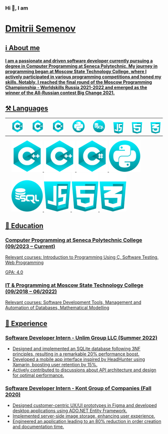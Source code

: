 <h3>Hi 👋, I am</h3>
<h1><a href="https://www.linkedin.com/in/dmitrii-semenov-885464293/" target="_blank">Dmitrii Semenov</h1>
<h2>ℹ️ About me</h3>
<h4>I am a passionate and driven software developer currently pursuing a degree in Computer Programming at Seneca Polytechnic. My journey in programming began at Moscow State Technology College, where I actively participated in various programming competitions and honed my skills. Notably, I reached the final round of the Moscow Programming Championship - Worldskills Russia 2021-2022 and emerged as the winner of the All-Russian contest Big Change 2021.</h4>
<h2>⚒️ Languages</h2>
  <table>
  <tr>
    <td style="padding-left: 20px;"><img src="MyIcons/IconCPlus.png" width="100"/></td>
    <td style="padding-left: 20px;"><img src="MyIcons/IconCPlus.png" width="100"/></td>
    <td style="padding-left: 20px;"><img src="MyIcons/IconCSharp.png" width="100"/></td>
    <td style="padding-left: 20px;"><img src="MyIcons/IconPython.png" width="100" /></td>
    <td style="padding-left: 20px;"><img src="MyIcons/IconSQL.png" width="100"/></td>
    <td style="padding-left: 20px;"><img src="MyIcons/IconJS.png" width="85" /></td>
    <td style="padding-left: 20px;"><img src="MyIcons/IconHTML.png" width="85"/></td>
    <td style="padding-left: 20px;"><img src="MyIcons/IconCSS.png" width="85"/></td>
  </tr>
</table>
  <div style="padding-left: 20px;">
  <img src="MyIcons/IconCPlus.png" width="100" height="100"/>
  <img src="MyIcons/IconCPlus.png" width="100" height="100"/>
  <img src="MyIcons/IconCSharp.png" width="100" height="100"/>
  <img src="MyIcons/IconPython.png" width="100" height="100"/>
  <img src="MyIcons/IconSQL.png" width="100" height="100"/>
  <img src="MyIcons/IconJS.png" width="85" />
  <img src="MyIcons/IconHTML.png" width="85"/>
  <img src="MyIcons/IconCSS.png" width="85"/>
  </div> 
</ul>
<h2>🏫 Education</h2>
<article>
  <h3>Computer Programming at Seneca Polytechnic College (09/2023 – Current)</h3>
      <p>Relevant courses: Introduction to Programming Using C, Software Testing, Web Programming</p>
      <p>GPA: 4.0</p>
</article>
<article>
      <h3>IT & Programming at Moscow State Technology College (09/2018 – 06/2022)</h3>
      <p>Relevant courses: Software Development Tools, Management and Automation of Databases, Mathematical Modelling</p>
</article>
<h2>💼 Experience</h2>
<article>
  <h3>Software Developer Intern - Unlim Group LLC (Summer 2022)</h3>
      <ul>
          <li>Designed and implemented an SQLite database following 3NF principles, resulting in a remarkable 20% performance boost.</li>
          <li>Developed a mobile app interface inspired by HeadHunter using Xamarin, boosting user retention by 15%.</li>
          <li>Actively contributed to discussions about API architecture and design for optimal performance.</li>
      </ul>
</article>
<article>
  <h3>Software Developer Intern - Kont Group of Companies (Fall 2020)</h3>
      <ul>
          <li>Designed customer-centric UX/UI prototypes in Figma and developed desktop applications using ADO.NET Entity Framework.</li>
          <li>Implemented server-side image storage, enhancing user experience.</li>
          <li>Engineered an application leading to an 80% reduction in order creation and documentation time.</li>
      </ul>
</article>

<!--
**Diferti/Diferti** is a ✨ _special_ ✨ repository because its `README.md` (this file) appears on your GitHub profile.

Here are some ideas to get you started:

- 🔭 I’m currently working on ...
- 🌱 I’m currently learning ...
- 👯 I’m looking to collaborate on ...
- 🤔 I’m looking for help with ...
- 💬 Ask me about ...
- 📫 How to reach me: ...
- 😄 Pronouns: ...
- ⚡ Fun fact: ...
-->
